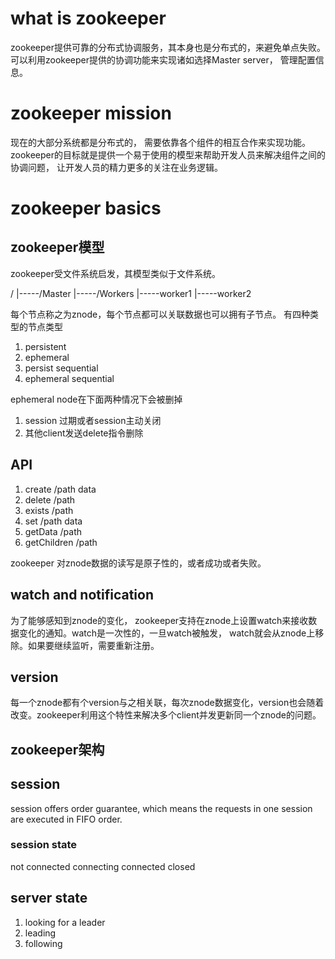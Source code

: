 # what is zookeeper
zookeeper提供可靠的分布式协调服务，其本身也是分布式的，来避免单点失败。可以利用zookeeper提供的协调功能来实现诸如选择Master server， 管理配置信息。

# zookeeper mission
现在的大部分系统都是分布式的， 需要依靠各个组件的相互合作来实现功能。zookeeper的目标就是提供一个易于使用的模型来帮助开发人员来解决组件之间的协调问题， 让开发人员的精力更多的关注在业务逻辑。

# zookeeper basics

## zookeeper模型

zookeeper受文件系统启发，其模型类似于文件系统。

/
|-----/Master
|-----/Workers
         |-----worker1
         |-----worker2

每个节点称之为znode，每个节点都可以关联数据也可以拥有子节点。 有四种类型的节点类型
1. persistent
2. ephemeral
3. persist sequential
4. ephemeral sequential

ephemeral node在下面两种情况下会被删掉
1. session 过期或者session主动关闭
2. 其他client发送delete指令删除

## API
1. create /path data
2. delete /path
3. exists /path
4. set /path data
5. getData /path 
6. getChildren /path

zookeeper 对znode数据的读写是原子性的，或者成功或者失败。
## watch and notification
为了能够感知到znode的变化， zookeeper支持在znode上设置watch来接收数据变化的通知。watch是一次性的，一旦watch被触发， watch就会从znode上移除。如果要继续监听，需要重新注册。

## version
每一个znode都有个version与之相关联，每次znode数据变化，version也会随着改变。zookeeper利用这个特性来解决多个client并发更新同一个znode的问题。

## zookeeper架构

## session

session offers order guarantee, which means the requests in one session are executed in FIFO order.

### session state
not connected
connecting
connected
closed

## server state
1. looking for a leader
2. leading
3. following